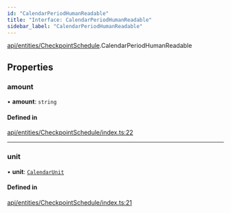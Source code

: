```yaml
---
id: "CalendarPeriodHumanReadable"
title: "Interface: CalendarPeriodHumanReadable"
sidebar_label: "CalendarPeriodHumanReadable"
---
```


[api/entities/CheckpointSchedule](../../../../../modules/API/Entities/CheckpointSchedule/CheckpointSchedule.md).CalendarPeriodHumanReadable

## Properties

### amount

• **amount**: `string`

#### Defined in

[api/entities/CheckpointSchedule/index.ts:22](https://github.com/PolymeshAssociation/polymesh-sdk/blob/5a778578/src/api/entities/CheckpointSchedule/index.ts#L22)

___

### unit

• **unit**: [`CalendarUnit`](../../../../../enums/Types/CalendarUnit/CalendarUnit.md)

#### Defined in

[api/entities/CheckpointSchedule/index.ts:21](https://github.com/PolymeshAssociation/polymesh-sdk/blob/5a778578/src/api/entities/CheckpointSchedule/index.ts#L21)
